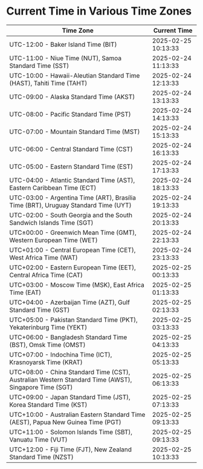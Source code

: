 # Current Time in Various Time Zones

| Time Zone | Current Time |
|-----------|--------------|
| UTC-12:00 - Baker Island Time (BIT) | 2025-02-25 10:13:33 |
| UTC-11:00 - Niue Time (NUT), Samoa Standard Time (SST) | 2025-02-24 11:13:33 |
| UTC-10:00 - Hawaii-Aleutian Standard Time (HAST), Tahiti Time (TAHT) | 2025-02-24 12:13:33 |
| UTC-09:00 - Alaska Standard Time (AKST) | 2025-02-24 13:13:33 |
| UTC-08:00 - Pacific Standard Time (PST) | 2025-02-24 14:13:33 |
| UTC-07:00 - Mountain Standard Time (MST) | 2025-02-24 15:13:33 |
| UTC-06:00 - Central Standard Time (CST) | 2025-02-24 16:13:33 |
| UTC-05:00 - Eastern Standard Time (EST) | 2025-02-24 17:13:33 |
| UTC-04:00 - Atlantic Standard Time (AST), Eastern Caribbean Time (ECT) | 2025-02-24 18:13:33 |
| UTC-03:00 - Argentina Time (ART), Brasília Time (BRT), Uruguay Standard Time (UYT) | 2025-02-24 19:13:33 |
| UTC-02:00 - South Georgia and the South Sandwich Islands Time (SGT) | 2025-02-24 20:13:33 |
| UTC±00:00 - Greenwich Mean Time (GMT), Western European Time (WET) | 2025-02-24 22:13:33 |
| UTC+01:00 - Central European Time (CET), West Africa Time (WAT) | 2025-02-24 23:13:33 |
| UTC+02:00 - Eastern European Time (EET), Central Africa Time (CAT) | 2025-02-25 00:13:33 |
| UTC+03:00 - Moscow Time (MSK), East Africa Time (EAT) | 2025-02-25 01:13:33 |
| UTC+04:00 - Azerbaijan Time (AZT), Gulf Standard Time (GST) | 2025-02-25 02:13:33 |
| UTC+05:00 - Pakistan Standard Time (PKT), Yekaterinburg Time (YEKT) | 2025-02-25 03:13:33 |
| UTC+06:00 - Bangladesh Standard Time (BST), Omsk Time (OMST) | 2025-02-25 04:13:33 |
| UTC+07:00 - Indochina Time (ICT), Krasnoyarsk Time (KRAT) | 2025-02-25 05:13:33 |
| UTC+08:00 - China Standard Time (CST), Australian Western Standard Time (AWST), Singapore Time (SGT) | 2025-02-25 06:13:33 |
| UTC+09:00 - Japan Standard Time (JST), Korea Standard Time (KST) | 2025-02-25 07:13:33 |
| UTC+10:00 - Australian Eastern Standard Time (AEST), Papua New Guinea Time (PGT) | 2025-02-25 09:13:33 |
| UTC+11:00 - Solomon Islands Time (SBT), Vanuatu Time (VUT) | 2025-02-25 09:13:33 |
| UTC+12:00 - Fiji Time (FJT), New Zealand Standard Time (NZST) | 2025-02-25 10:13:33 |
